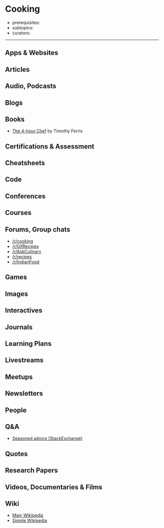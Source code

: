 # Cooking

- prerequisites:
- subtopics:
- curators:

------

## Apps & Websites

## Articles

## Audio, Podcasts

## Blogs

## Books

- [The 4-hour Chef](https://www.goodreads.com/book/show/13129810-the-4-hour-chef?ac=1&from_search=true) by Timothy Ferris

## Certifications & Assessment

## Cheatsheets

## Code

## Conferences

## Courses

## Forums, Group chats

- [/r/cooking](https://www.reddit.com/r/Cooking/)
- [/r/GifRecipes](https://www.reddit.com/r/GifRecipes/)
- [/r/AskCulinary](https://www.reddit.com/r/AskCulinary/)
- [/r/recipes](https://www.reddit.com/r/recipes/)
- [/r/IndianFood](https://www.reddit.com/r/IndianFood/)

## Games

## Images

## Interactives

## Journals

## Learning Plans

## Livestreams

## Meetups

## Newsletters

## People

## Q&A

- [Seasoned advice (StackExchange)](https://cooking.stackexchange.com)

## Quotes

## Research Papers

## Videos, Documentaries & Films

## Wiki

- [Main Wikipedia](https://en.wikipedia.org/wiki/Cooking)
- [Simple Wikipedia](https://simple.wikipedia.org/wiki/Cooking)

